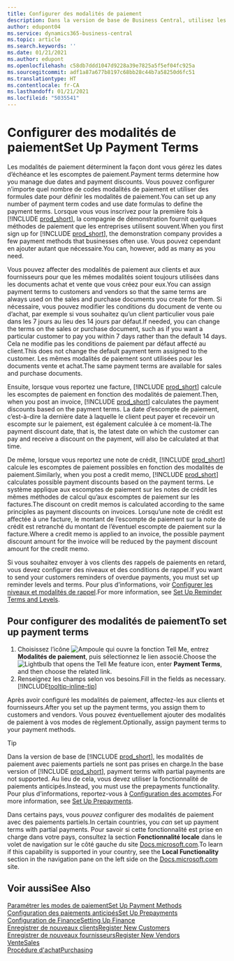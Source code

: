 ```yaml
---
title: Configurer des modalités de paiement
description: Dans la version de base de Business Central, utilisez les modalités de paiement pour gérer les dates d’échéance et les escomptes de paiement.
author: edupont04
ms.service: dynamics365-business-central
ms.topic: article
ms.search.keywords: ''
ms.date: 01/21/2021
ms.author: edupont
ms.openlocfilehash: c58db7ddd1047d9228a39e7825a5f5ef04fc925a
ms.sourcegitcommit: adf1a87a677b8197c68bb28c44b7a58250d6fc51
ms.translationtype: HT
ms.contentlocale: fr-CA
ms.lasthandoff: 01/21/2021
ms.locfileid: "5035541"
---
```

# <a name="set-up-payment-terms"></a><span data-ttu-id="6ae12-103">Configurer des modalités de paiement</span><span class="sxs-lookup"><span data-stu-id="6ae12-103">Set Up Payment Terms</span></span>

<span data-ttu-id="6ae12-104">Les modalités de paiement déterminent la façon dont vous gérez les dates d’échéance et les escomptes de paiement.</span><span class="sxs-lookup"><span data-stu-id="6ae12-104">Payment terms determine how you manage due dates and payment discounts.</span></span> <span data-ttu-id="6ae12-105">Vous pouvez configurer n’importe quel nombre de codes modalités de paiement et utiliser des formules date pour définir les modalités de paiement.</span><span class="sxs-lookup"><span data-stu-id="6ae12-105">You can set up any number of payment term codes and use date formulas to define the payment terms.</span></span> <span data-ttu-id="6ae12-106">Lorsque vous vous inscrivez pour la première fois à [!INCLUDE [prod_short](includes/prod_short.md)], la compagnie de démonstration fournit quelques méthodes de paiement que les entreprises utilisent souvent.</span><span class="sxs-lookup"><span data-stu-id="6ae12-106">When you first sign up for [!INCLUDE [prod_short](includes/prod_short.md)], the demonstration company provides a few payment methods that businesses often use.</span></span> <span data-ttu-id="6ae12-107">Vous pouvez cependant en ajouter autant que nécessaire.</span><span class="sxs-lookup"><span data-stu-id="6ae12-107">You can, however, add as many as you need.</span></span>  

<span data-ttu-id="6ae12-108">Vous pouvez affecter des modalités de paiement aux clients et aux fournisseurs pour que les mêmes modalités soient toujours utilisées dans les documents achat et vente que vous créez pour eux.</span><span class="sxs-lookup"><span data-stu-id="6ae12-108">You can assign payment terms to customers and vendors so that the same terms are always used on the sales and purchase documents you create for them.</span></span> <span data-ttu-id="6ae12-109">Si nécessaire, vous pouvez modifier les conditions du document de vente ou d’achat, par exemple si vous souhaitez qu’un client particulier vous paie dans les 7 jours au lieu des 14 jours par défaut.</span><span class="sxs-lookup"><span data-stu-id="6ae12-109">If needed, you can change the terms on the sales or purchase document, such as if you want a particular customer to pay you within 7 days rather than the default 14 days.</span></span> <span data-ttu-id="6ae12-110">Cela ne modifie pas les conditions de paiement par défaut affecté au client.</span><span class="sxs-lookup"><span data-stu-id="6ae12-110">This does not change the default payment term assigned to the customer.</span></span> <span data-ttu-id="6ae12-111">Les mêmes modalités de paiement sont utilisées pour les documents vente et achat.</span><span class="sxs-lookup"><span data-stu-id="6ae12-111">The same payment terms are available for sales and purchase documents.</span></span>

<span data-ttu-id="6ae12-112">Ensuite, lorsque vous reportez une facture, [!INCLUDE [prod_short](includes/prod_short.md)] calcule les escomptes de paiement en fonction des modalités de paiement.</span><span class="sxs-lookup"><span data-stu-id="6ae12-112">Then, when you post an invoice, [!INCLUDE [prod_short](includes/prod_short.md)] calculates the payment discounts based on the payment terms.</span></span> <span data-ttu-id="6ae12-113">La date d’escompte de paiement, c’est-à-dire la dernière date à laquelle le client peut payer et recevoir un escompte sur le paiement, est également calculée à ce moment-là.</span><span class="sxs-lookup"><span data-stu-id="6ae12-113">The payment discount date, that is, the latest date on which the customer can pay and receive a discount on the payment, will also be calculated at that time.</span></span>  

<span data-ttu-id="6ae12-114">De même, lorsque vous reportez une note de crédit, [!INCLUDE [prod_short](includes/prod_short.md)] calcule les escomptes de paiement possibles en fonction des modalités de paiement.</span><span class="sxs-lookup"><span data-stu-id="6ae12-114">Similarly, when you post a credit memo, [!INCLUDE [prod_short](includes/prod_short.md)] calculates possible payment discounts based on the payment terms.</span></span> <span data-ttu-id="6ae12-115">Le système applique aux escomptes de paiement sur les notes de crédit les mêmes méthodes de calcul qu’aux escomptes de paiement sur les factures.</span><span class="sxs-lookup"><span data-stu-id="6ae12-115">The discount on credit memos is calculated according to the same principles as payment discounts on invoices.</span></span> <span data-ttu-id="6ae12-116">Lorsqu’une note de crédit est affectée à une facture, le montant de l’escompte de paiement sur la note de crédit est retranché du montant de l’éventuel escompte de paiement sur la facture.</span><span class="sxs-lookup"><span data-stu-id="6ae12-116">Where a credit memo is applied to an invoice, the possible payment discount amount for the invoice will be reduced by the payment discount amount for the credit memo.</span></span>  

<span data-ttu-id="6ae12-117">Si vous souhaitez envoyer à vos clients des rappels de paiements en retard, vous devez configurer des niveaux et des conditions de rappel.</span><span class="sxs-lookup"><span data-stu-id="6ae12-117">If you want to send your customers reminders of overdue payments, you must set up reminder levels and terms.</span></span> <span data-ttu-id="6ae12-118">Pour plus d’informations, voir [Configurer les niveaux et modalités de rappel](finance-setup-reminders.md).</span><span class="sxs-lookup"><span data-stu-id="6ae12-118">For more information, see [Set Up Reminder Terms and Levels](finance-setup-reminders.md).</span></span>  

## <a name="to-set-up-payment-terms"></a><span data-ttu-id="6ae12-119">Pour configurer des modalités de paiement</span><span class="sxs-lookup"><span data-stu-id="6ae12-119">To set up payment terms</span></span>

1. <span data-ttu-id="6ae12-120">Choisissez l’icône ![Ampoule qui ouvre la fonction Tell Me](media/ui-search/search_small.png "Dites-moi ce que vous voulez faire"), entrez **Modalités de paiement**, puis sélectionnez le lien associé.</span><span class="sxs-lookup"><span data-stu-id="6ae12-120">Choose the ![Lightbulb that opens the Tell Me feature](media/ui-search/search_small.png "Tell me what you want to do") icon, enter **Payment Terms**, and then choose the related link.</span></span>  
2. <span data-ttu-id="6ae12-121">Renseignez les champs selon vos besoins.</span><span class="sxs-lookup"><span data-stu-id="6ae12-121">Fill in the fields as necessary.</span></span> [!INCLUDE[tooltip-inline-tip](includes/tooltip-inline-tip_md.md)]  

<span data-ttu-id="6ae12-122">Après avoir configuré les modalités de paiement, affectez-les aux clients et fournisseurs.</span><span class="sxs-lookup"><span data-stu-id="6ae12-122">After you set up the payment terms, you assign them to customers and vendors.</span></span> <span data-ttu-id="6ae12-123">Vous pouvez éventuellement ajouter des modalités de paiement à vos modes de règlement.</span><span class="sxs-lookup"><span data-stu-id="6ae12-123">Optionally, assign payment terms to your payment methods.</span></span>  

> [!TIP]
> <span data-ttu-id="6ae12-124">Dans la version de base de [!INCLUDE [prod_short](includes/prod_short.md)], les modalités de paiement avec paiements partiels ne sont pas prises en charge.</span><span class="sxs-lookup"><span data-stu-id="6ae12-124">In the base version of [!INCLUDE [prod_short](includes/prod_short.md)], payment terms with partial payments are not supported.</span></span> <span data-ttu-id="6ae12-125">Au lieu de cela, vous devez utiliser la fonctionnalité de paiements anticipés.</span><span class="sxs-lookup"><span data-stu-id="6ae12-125">Instead, you must use the prepayments functionality.</span></span> <span data-ttu-id="6ae12-126">Pour plus d'informations, reportez\-vous à [Configuration des acomptes](finance-set-up-prepayments.md).</span><span class="sxs-lookup"><span data-stu-id="6ae12-126">For more information, see [Set Up Prepayments](finance-set-up-prepayments.md).</span></span>
>
> <span data-ttu-id="6ae12-127">Dans certains pays, vous *pouvez* configurer des modalités de paiement avec des paiements partiels.</span><span class="sxs-lookup"><span data-stu-id="6ae12-127">In certain countries, you *can* set up payment terms with partial payments.</span></span> <span data-ttu-id="6ae12-128">Pour savoir si cette fonctionnalité est prise en charge dans votre pays, consultez la section **Fonctionnalité locale** dans le volet de navigation sur le côté gauche du site [Docs.microsoft.com](about-localization.md).</span><span class="sxs-lookup"><span data-stu-id="6ae12-128">To learn if this capability is supported in your country, see the **Local Functionality** section in the navigation pane on the left side on the [Docs.microsoft.com](about-localization.md) site.</span></span>

## <a name="see-also"></a><span data-ttu-id="6ae12-129">Voir aussi</span><span class="sxs-lookup"><span data-stu-id="6ae12-129">See Also</span></span>

[<span data-ttu-id="6ae12-130">Paramétrer les modes de paiement</span><span class="sxs-lookup"><span data-stu-id="6ae12-130">Set Up Payment Methods</span></span>](finance-payment-methods.md)  
[<span data-ttu-id="6ae12-131">Configuration des paiements anticipés</span><span class="sxs-lookup"><span data-stu-id="6ae12-131">Set Up Prepayments</span></span>](finance-set-up-prepayments.md)  
[<span data-ttu-id="6ae12-132">Configuration de Finance</span><span class="sxs-lookup"><span data-stu-id="6ae12-132">Setting Up Finance</span></span>](finance-setup-finance.md)  
[<span data-ttu-id="6ae12-133">Enregistrer de nouveaux clients</span><span class="sxs-lookup"><span data-stu-id="6ae12-133">Register New Customers</span></span>](sales-how-register-new-customers.md)  
[<span data-ttu-id="6ae12-134">Enregistrer de nouveaux fournisseurs</span><span class="sxs-lookup"><span data-stu-id="6ae12-134">Register New Vendors</span></span>](purchasing-how-register-new-vendors.md)  
[<span data-ttu-id="6ae12-135">Vente</span><span class="sxs-lookup"><span data-stu-id="6ae12-135">Sales</span></span>](sales-manage-sales.md)  
[<span data-ttu-id="6ae12-136">Procédure d'achat</span><span class="sxs-lookup"><span data-stu-id="6ae12-136">Purchasing</span></span>](purchasing-manage-purchasing.md)  
